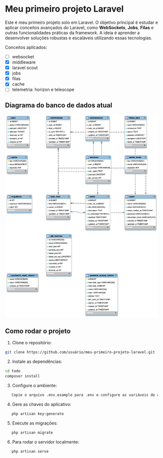 # Meu primeiro projeto Laravel

Este é meu primeiro projeto solo em Laravel. O objetivo principal é estudar e aplicar conceitos avançados do Laravel, como **WebSockets**, **Jobs**, **Filas** e outras funcionalidades práticas da framework. A ideia é aprender a desenvolver soluções robustas e escaláveis utilizando essas tecnologias.

Conceitos aplicados:

-   [ ] websocket
-   [x] middleware
-   [x] laravel scout
-   [x] jobs
-   [x] filas
-   [x] cache
-   [ ] telemetria: horizon e telescope

## Diagrama do banco de dados atual

![Diagrama do Banco de Dados](./doc/todo%20diagram.png)

## Como rodar o projeto

1. Clone o repositório:

```bash
git clone https://github.com/usuário/meu-primeiro-projeto-laravel.git
```

2. Instale as dependências:

```bash
cd todo
composer install
```

3. Configure o ambiente:

```bash
   Copie o arquivo .env.example para .env e configure as variáveis de ambiente.
```

4. Gere as chaves do aplicativo:

```bash
   php artisan key:generate
```

5. Execute as migrações:

```bash
   php artisan migrate
```

6. Para rodar o servidor localmente:

```bash
   php artisan serve
```
